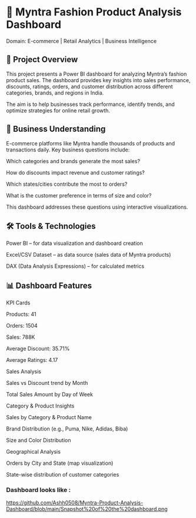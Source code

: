 # 👗 Myntra Fashion Product Analysis Dashboard
Domain: E-commerce | Retail Analytics | Business Intelligence

## 📌 Project Overview
This project presents a Power BI dashboard for analyzing Myntra’s fashion product sales.
The dashboard provides key insights into sales performance, discounts, ratings, orders, and customer distribution across different categories, brands, and regions in India.

The aim is to help businesses track performance, identify trends, and optimize strategies for online retail growth.

## 🎯 Business Understanding
E-commerce platforms like Myntra handle thousands of products and transactions daily.
Key business questions include:

Which categories and brands generate the most sales?

How do discounts impact revenue and customer ratings?

Which states/cities contribute the most to orders?

What is the customer preference in terms of size and color?

This dashboard addresses these questions using interactive visualizations.

## 🛠️ Tools & Technologies
Power BI – for data visualization and dashboard creation

Excel/CSV Dataset – as data source (sales data of Myntra products)

DAX (Data Analysis Expressions) – for calculated metrics

## 📊 Dashboard Features
KPI Cards

Products: 41

Orders: 1504

Sales: 788K

Average Discount: 35.71%

Average Ratings: 4.17

Sales Analysis

Sales vs Discount trend by Month

Total Sales Amount by Day of Week

Category & Product Insights

Sales by Category & Product Name

Brand Distribution (e.g., Puma, Nike, Adidas, Biba)

Size and Color Distribution

Geographical Analysis

Orders by City and State (map visualization)

State-wise distribution of customer categories

### Dashboard looks like : 

https://github.com/Ashh0508/Myntra-Product-Analysis-Dashboard/blob/main/Snapshot%20of%20the%20dashboard.png
